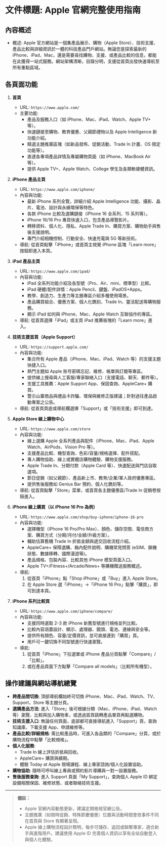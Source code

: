 # 文件標題: Apple 官網完整使用指南

## 內容概述
- 概述: Apple 官方網站是一個集產品展示、購物（Apple Store）、技術支援、產品比較與詳細資訊於一體的科技產品門戶網站。無論您是探索最新的 iPhone、iPad、Mac，還是需要尋找購物、支援、或產品比較的信息，都能在此獲得一站式服務。網站架構清晰，目錄分明，支援從首頁出發快速導航至所有重點區域。

## 各頁面功能
1. **首頁**
   - URL: `https://www.apple.com/`
   - 主要功能:  
     - 產品及服務入口（如 iPhone、Mac、iPad、Watch、Apple TV+ 等）。
     - 快速鏈接至購物、教育優惠、父親節禮物以及 Apple Intelligence 新功能介紹。
     - 精選主題推廣區塊（如新品發佈、促銷活動、Trade In 計畫、OS 限定功能等）。
     - 直達各專項產品詳情及專屬購物頁面（如 iPhone、MacBook Air 等）。
     - 提供 Apple TV+、Apple Watch、College 學生及各類軟硬體資訊。

2. **iPhone 產品主頁**
   - URL: `https://www.apple.com/iphone/`
   - 內容與功能:
     - 最新 iPhone 系列全覽，詳細介紹 Apple Intelligence 功能、攝影、晶片、電池、設計與永續環保等特色。
     - 各款 iPhone 比較及選購鏈接（iPhone 16 全系列、15 系列等）。
     - iPhone 16/16 Pro 專頁快速入口，包含產品導覽影片。
     - 轉移資料、個人化、隱私、Apple Trade In、購買方案、購物助手與售後支援說明。
     - 專門介紹相機控制、行動安全、快速充電與 5G 等新技術。
   - 導航: 從首頁點擊「iPhone」或首頁主視覺 iPhone 區塊「Learn more」按鈕即進入本頁。

3. **iPad 產品主頁**
   - URL: `https://www.apple.com/ipad/`
   - 內容與功能:
     - iPad 全系列功能介紹及各型號（Pro、Air、mini、標準型）比較。
     - iPad 硬體/配件詳情：Apple Pencil、鍵盤、iPadOS+Apps。
     - 教學、創造力、生產力等主題專區介紹多種使用場景。
     - 產品購買組合、優惠方案、個人化鐫刻、Trade In、靈活配送等購物服務。
     - 顯示 iPad 如何與 iPhone、Mac、Apple Watch 互聯協作的專區。
   - 導航: 從首頁選擇「iPad」或主頁 iPad 推薦板塊的「Learn more」進入。

4. **技術支援首頁（Apple Support）**
   - URL: `https://support.apple.com/`
   - 內容與功能:
     - 集合所有 Apple 產品（iPhone、Mac、iPad、Watch 等）的支援主題快捷入口。
     - 熱門主題如 Apple 账号密碼忘記、維修、帳單與訂閱等專區。
     - 提供線上搜尋與人工客服/專家聯絡入口（支援電話、聊天、郵件等）。
     - 支援工具推薦：Apple Support App、保固查詢、AppleCare+ 購買。
     - 警示山寨商品與禮品卡詐騙、環保與維修正版建議；針對過往產品啟動專案之公告。
   - 導航: 從首頁頁底或導航欄選擇「Support」或「技術支援」即可到達。

5. **Apple Store 線上購物中心**
   - URL: `https://www.apple.com/store`
   - 內容與功能:
     - 線上選購 Apple 全系列產品與配件（iPhone、Mac、iPad、Apple Watch、AirPods、Vision Pro 等）。
     - 支援產品比較、機型查詢、色彩/容量/規格選擇、配件搭配。
     - 專人購物協助、線上或實體店購物體驗、購物支援服務。
     - Apple Trade In、分期付款（Apple Card 等）、快速配送與門店自取選項。
     - 節日促銷（如父親節）、產品新上市、教育/企業/軍人政府優惠專區。
     - 提供售後服務如 Genius Bar 預約、個人化鐫刻等。
   - 導航: 從首頁點擊「Store」菜單，或首頁各主題優惠區/Trade In 促銷卷按鈕進入。

6. **iPhone 線上購買（以 iPhone 16 Pro 為例）**
   - URL: `https://www.apple.com/shop/buy-iphone/iphone-16-pro`
   - 內容與功能:
     - 選擇機型（iPhone 16 Pro/Pro Max）、顏色、儲存空間、電信商方案、購買方式（分期/月付/全額/升級方案）。
     - 輔助估算舊機 Trade In 折抵金額與遞交回收流程介紹。
     - AppleCare+ 保障選購、箱內配件說明、購機常見問答 (eSIM、鎖機狀態、數據移轉、國際漫遊等)。
     - 產品規格、包裝內容、比較其他 iPhone 模型頁面入口。
     - Apple TV+/Fitness+/Arcade/News+ 等購機贈送服務概述。
   - 導航:  
     1. 從首頁「iPhone」點「Shop iPhone」或「Buy」進入 Apple Store。
     2. 在 Apple Store 選「iPhone」→「iPhone 16 Pro」點擊「購買」，即可到達本頁。

7. **iPhone 系列比較頁**
   - URL: `https://www.apple.com/iphone/compare/`
   - 內容與功能:
     - 支援同時選取 2-3 款 iPhone 新舊型號進行規格並列比較。
     - 比較內容涵蓋設計、顯示、處理器、鏡頭、電池、連線與安全等。
     - 提供所有顏色、容量/定價資訊，並可直接連到「購買」頁。
     - 用戶可一鍵切換不同型號進行快速瀏覽。
   - 導航:
     1. 從首頁「iPhone」下拉選單或 iPhone 產品分頁點擊「Compare」/「比較」。
     2. 或在產品頁面下方點擊「Compare all models」（比較所有機型）。

## 操作建議與網站導航總覽

- **跨產品間切換**: 頂部導航欄始終可切換 iPhone、Mac、iPad、Watch、TV、Support、Store 等主題分頁。
- **選購產品方法**: 進入「Store」後可根據分類（Mac、iPhone、iPad、Watch 等）瀏覽、比較與加入購物車，或透過首頁跳轉產品單頁再點選購物。
- **技術支援入口**: 無論任何頁面，底部都可直接導航進入「Support」頁，查詢知識庫、下載支援 App、申請維修等。
- **產品比較/詳細規格**: 需比較產品時，可進入各品類的「Compare」分頁，或於購物流程中點擊「比較規格」。
- **個人化服務**:
  - Trade In 線上評估折抵與回收。
  - AppleCare+ 購買與續期。
  - 體驗 Today at Apple 現場課程、線上專家諮詢/個人化設置協助。
- **購物協助**: 隨時可呼叫線上專員或預約影片導購與一對一設置服務。
- **售後服務查詢**: 進入 Support 頁面「My Support」，查詢個人 Apple ID 綁定設備相關保固、維修狀態、或者聯絡技術支援。

---

> **備註：**
>
> - Apple 官網內容動態更新，建議定期檢視官網公告。
> - 主題推廣（如限時促銷、特殊節慶優惠）位置與活動時間會依事件不同在首頁與 Store 有顯著呈現。
> - Apple 線上購物流程設計簡明，每步可儲存、返回或聯繫專家，適合新手與進階用戶。建議使用 Apple ID 完善個人資訊以享有全站自動登入與個人化體驗。
